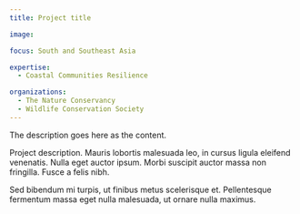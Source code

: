 ```yaml
---
title: Project title

image: 

focus: South and Southeast Asia

expertise:
  - Coastal Communities Resilience

organizations:
  - The Nature Conservancy
  - Wildlife Conservation Society
---
```

The description goes here as the content.

Project description. Mauris lobortis malesuada leo, in cursus ligula eleifend venenatis. Nulla eget auctor ipsum. Morbi suscipit auctor massa non fringilla. Fusce a felis nibh.

Sed bibendum mi turpis, ut finibus metus scelerisque et. Pellentesque fermentum massa eget nulla malesuada, ut ornare nulla maximus.